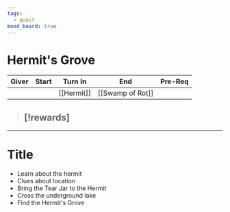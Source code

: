 ```yaml
---
tags:
  - quest
mood_board: true
---
```

# Hermit's Grove

| Giver | Start | Turn In    | End           | Pre-Req |
| ----- | ----- | ---------- | ------------- | ------- |
|       |       | [[Hermit]] | [[Swamp of Rot]] |         |
> [!rewards]
> - 

---
# Title

- Learn about the hermit
- Clues about location
- Bring the Tear Jar to the Hermit
- Cross the underground lake
- Find the Hermit's Grove

